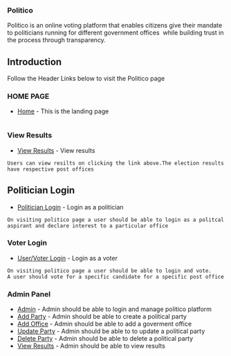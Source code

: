 ### Politico

Politico is an online voting platform that enables citizens give their mandate to politicians running for different government offices  while building trust in the process through transparency.

## Introduction
Follow the Header Links below to visit the Politico page

### HOME PAGE
* [Home](https://kimpetertanui.github.io/Politico/UI/) - This is the landing page 
```

```

### View Results

* [View Results](https://kimpetertanui.github.io/Politico/UI/view_results.html) - View results 


```
Users can view resilts on clicking the link above.The election results have respective post offices
```

## Politician Login

* [Politician Login](https://kimpetertanui.github.io/Politico/UI/politician_login.html) - Login as a politician
```
On visiting politico page a user should be able to login as a politcal aspirant and declare interest to a particular office
```

### Voter Login

* [User/Voter Login](https://kimpetertanui.github.io/Politico/UI/user_login.html) - Login as a voter

```
On visiting politico page a user should be able to login and vote.
A user should vote for a specific candidate for a specific post office
```

### Admin Panel

* [Admin](https://kimpetertanui.github.io/Politico/UI/admin.html) - Admin should be able to login and manage politico platform
* [Add Party](https://kimpetertanui.github.io/Politico/UI/create_party) - Admin should be able to create a political party
* [Add Office](https://kimpetertanui.github.io/Politico/UI/create_post.html) - Admin should be able to add a goverment office 
* [Update Party](https://kimpetertanui.github.io/Politico/UI/edit_party.htmll) - Admin should be able to to update a political party
* [Delete Party](https://kimpetertanui.github.io/Politico/UI/delete_party.html) - Admin should be able to delete a political party
* [View Results](https://kimpetertanui.github.io/Politico/UI/view_results.html) - Admin should be able to view results
